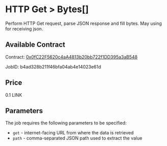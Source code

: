 # HTTP Get > Bytes[]

Perform HTTP Get request, parse JSON response and fill bytes. May using for receiving json.

## Available Contract
  
Contract: [0x0fC22F5620c4aA4813b20bb722f1DD395a3aB548](https://goerli.etherscan.io/address/0x0fC22F5620c4aA4813b20bb722f1DD395a3aB548)

JobID: b4ad328b211f46bfa04ab4e14023e61d

## Price

0.1 LINK

## Parameters

The job requires the following parameters to be specified:

* `get` - internet-facing URL from where the data is retrieved
* `path` - comma-separated JSON path used to extract the value
